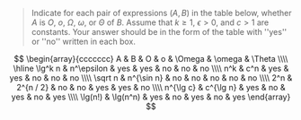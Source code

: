 > Indicate for each pair of expressions $(A, B)$ in the table below, whether $A$ is $O$, $o$, $\Omega$, $\omega$, or $\Theta$ of $B$. Assume that $k \ge 1$, $\epsilon > 0$, and $c > 1$ are constants. Your answer should be in the form of the table with ''yes'' or ''no'' written in each box.

$$
\begin{array}{ccccccc}
A         & B          & O   &  o  & \Omega & \omega & \Theta \\\\
\hline
\lg^k n   & n^\epsilon & yes & yes &  no    & no     & no     \\\\
n^k       & c^n        & yes & yes &  no    & no     & no     \\\\
\sqrt n   & n^{\sin n} & no  & no  &  no    & no     & no     \\\\
2^n       & 2^{n / 2}  & no  & no  &  yes   & yes    & no     \\\\
n^{\lg c} & c^{\lg n}  & yes & no  &  yes   & no     & yes    \\\\
\lg(n!)   & \lg(n^n)   & yes & no  &  yes   & no     & yes
\end{array}
$$
